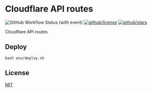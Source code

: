 # Cloudflare API routes

![GitHub Workflow Status (with event)](https://img.shields.io/github/actions/workflow/status/brtmvdl/cloudflare/cloudflare-upload.yml) [![github/license](https://img.shields.io/github/license/brtmvdl/cloudflare)](https://img.shields.io/github/license/brtmvdl/cloudflare) [![github/stars](https://img.shields.io/github/stars/brtmvdl/cloudflare?style=social)](https://img.shields.io/github/stars/brtmvdl/antify?style=social)

Cloudflare API routes

## Deploy

```
bash env/deploy.sh
```

## License

[MIT](./LICENSE)
